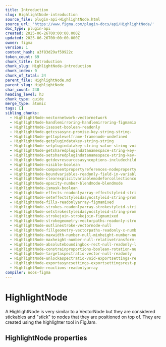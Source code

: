 ```yaml
---
title: Introduction
slug: HighlightNode-introduction
source_file: plugin-api-HighlightNode.html
source_url: 'https://www.figma.com/plugin-docs/api/HighlightNode/'
doc_type: plugin-api
created: 2025-06-26T00:00:00.000Z
updated: 2025-06-26T00:00:00.000Z
owner: figma
version: 1
content_hash: a3f83d29af59922c
token_count: 69
chunk_title: Introduction
chunk_slug: HighlightNode-introduction
chunk_index: 0
chunk_of_total: 34
parent_file: HighlightNode.md
parent_slug: HighlightNode
char_count: 240
heading_level: h3
chunk_type: guide
merge_type: atomic
tags: []
sibling_chunks:
  - HighlightNode-vectornetwork-vectornetwork
  - HighlightNode-handlemirroring-handlemirroring-figmamix
  - HighlightNode-isasset-boolean-readonly
  - HighlightNode-getcssasync-promise-key-string-string-
  - HighlightNode-gettoplevelframe-framenode-undefined
  - HighlightNode-getplugindatakey-string-string
  - HighlightNode-setplugindatakey-string-value-string-voi
  - HighlightNode-getsharedplugindatanamespace-string-key-
  - HighlightNode-setsharedplugindatanamespace-string-key-
  - HighlightNode-getdevresourcesasyncoptions-includechild
  - HighlightNode-visible-boolean
  - HighlightNode-componentpropertyreferences-nodeproperty
  - HighlightNode-boundvariables-readonly-field-in-variabl
  - HighlightNode-clearexplicitvariablemodeforcollectionco
  - HighlightNode-opacity-number-blendmode-blendmode
  - HighlightNode-ismask-boolean
  - HighlightNode-effects-readonlyarray-effectstyleid-stri
  - HighlightNode-seteffectstyleidasyncstyleid-string-prom
  - HighlightNode-fills-readonlyarray-figmamixed
  - HighlightNode-strokes-readonlyarray-strokestyleid-stri
  - HighlightNode-setstrokestyleidasyncstyleid-string-prom
  - HighlightNode-strokejoin-strokejoin-figmamixed
  - HighlightNode-strokegeometry-vectorpaths-readonly-stro
  - HighlightNode-outlinestroke-vectornode-null
  - HighlightNode-fillgeometry-vectorpaths-readonly-x-numb
  - HighlightNode-maxwidth-number-null-minheight-number-nu
  - HighlightNode-maxheight-number-null-relativetransform-
  - HighlightNode-absoluteboundingbox-rect-null-readonly-l
  - HighlightNode-constrainproportions-boolean-rotation-nu
  - HighlightNode-targetaspectratio-vector-null-readonly
  - HighlightNode-unlockaspectratio-void-exportsettings-re
  - HighlightNode-exportasyncsettings-exportsettingsrest-p
  - HighlightNode-reactions-readonlyarray
compiler: noos-figma
---
```


# HighlightNode

A HighlightNode is very similar to a VectorNode but they are considered stickables and "stick" to nodes that they are positioned on top of. They are created using the highlighter tool in FigJam.

## HighlightNode properties
